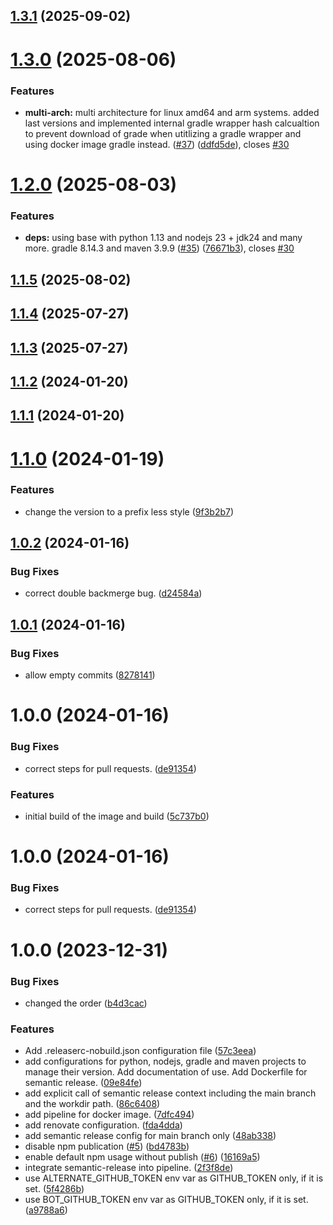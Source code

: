 ## [1.3.1](https://github.com/macstab/semantic-release-maven-gradle-nodejs-python-git-jq/compare/1.3.0...1.3.1) (2025-09-02)

# [1.3.0](https://github.com/macstab/semantic-release-maven-gradle-nodejs-python-git-jq/compare/1.2.0...1.3.0) (2025-08-06)


### Features

* **multi-arch:** multi architecture for linux amd64 and arm systems. added last versions and implemented internal gradle wrapper hash calcualtion to prevent download of grade when utitlizing a gradle wrapper and using docker image gradle instead. ([#37](https://github.com/macstab/semantic-release-maven-gradle-nodejs-python-git-jq/issues/37)) ([ddfd5de](https://github.com/macstab/semantic-release-maven-gradle-nodejs-python-git-jq/commit/ddfd5de9abe8261b614ed44dda75b058bd3123fc)), closes [#30](https://github.com/macstab/semantic-release-maven-gradle-nodejs-python-git-jq/issues/30)

# [1.2.0](https://github.com/macstab/semantic-release-maven-gradle-nodejs-python-git-jq/compare/1.1.5...1.2.0) (2025-08-03)


### Features

* **deps:** using base with python 1.13 and nodejs 23 +  jdk24 and many more. gradle 8.14.3 and maven 3.9.9 ([#35](https://github.com/macstab/semantic-release-maven-gradle-nodejs-python-git-jq/issues/35)) ([76671b3](https://github.com/macstab/semantic-release-maven-gradle-nodejs-python-git-jq/commit/76671b361760d15787a4458a441da1d56d0d5303)), closes [#30](https://github.com/macstab/semantic-release-maven-gradle-nodejs-python-git-jq/issues/30)

## [1.1.5](https://github.com/macstab/semantic-release-maven-gradle-nodejs-python-git-jq/compare/1.1.4...1.1.5) (2025-08-02)

## [1.1.4](https://github.com/macstab/semantic-release-maven-gradle-nodejs-python-git-jq/compare/1.1.3...1.1.4) (2025-07-27)

## [1.1.3](https://github.com/macstab/semantic-release-maven-gradle-nodejs-python-git-jq/compare/1.1.2...1.1.3) (2025-07-27)

## [1.1.2](https://github.com/macstab/semantic-release-maven-gradle-nodejs-python-git-jq/compare/1.1.1...1.1.2) (2024-01-20)

## [1.1.1](https://github.com/macstab/semantic-release-maven-gradle-nodejs-python-git-jq/compare/v1.1.0...1.1.1) (2024-01-20)

# [1.1.0](https://github.com/macstab/semantic-release-maven-gradle-nodejs-python-git-jq/compare/v1.0.2...v1.1.0) (2024-01-19)


### Features

* change the version to a prefix less style ([9f3b2b7](https://github.com/macstab/semantic-release-maven-gradle-nodejs-python-git-jq/commit/9f3b2b72435f926dd6584fd7c70916460d08cf66))

## [1.0.2](https://github.com/macstab/semantic-release-maven-gradle-nodejs-python-git-jq/compare/v1.0.1...v1.0.2) (2024-01-16)


### Bug Fixes

* correct double backmerge bug. ([d24584a](https://github.com/macstab/semantic-release-maven-gradle-nodejs-python-git-jq/commit/d24584a2418b55023ba1b725451ea3aa76c3f402))

## [1.0.1](https://github.com/macstab/semantic-release-maven-gradle-nodejs-python-git-jq/compare/v1.0.0...v1.0.1) (2024-01-16)


### Bug Fixes

* allow empty commits ([8278141](https://github.com/macstab/semantic-release-maven-gradle-nodejs-python-git-jq/commit/82781419f3d31855f3b46351b619f03d9579a151))

# 1.0.0 (2024-01-16)


### Bug Fixes

* correct steps for pull requests. ([de91354](https://github.com/macstab/semantic-release-maven-gradle-nodejs-python-git-jq/commit/de91354e7e058bf6ab36d5b5e93263a520ead59d))


### Features

* initial build of the image and build ([5c737b0](https://github.com/macstab/semantic-release-maven-gradle-nodejs-python-git-jq/commit/5c737b0708cf4f003941b620e879842f38e1666d))

# 1.0.0 (2024-01-16)


### Bug Fixes

* correct steps for pull requests. ([de91354](https://github.com/macstab/semantic-release-maven-gradle-nodejs-python-git-jq/commit/de91354e7e058bf6ab36d5b5e93263a520ead59d))

# 1.0.0 (2023-12-31)


### Bug Fixes

* changed the order ([b4d3cac](https://github.com/macstab/semantic-release-maven-gradle-nodejs-python-git-jq/commit/b4d3cac8358ff18541acebe25d457209d93f6101))


### Features

* Add .releaserc-nobuild.json configuration file ([57c3eea](https://github.com/macstab/semantic-release-maven-gradle-nodejs-python-git-jq/commit/57c3eea38195d660e66f2ba4461710c88a5f2fa8))
* add configurations for python, nodejs, gradle and maven projects to manage their version. Add documentation of use. Add Dockerfile for semantic release. ([09e84fe](https://github.com/macstab/semantic-release-maven-gradle-nodejs-python-git-jq/commit/09e84fef0899657334601312554ed4ed4503bb18))
* add explicit call of semantic release context including the main branch and the workdir path. ([86c6408](https://github.com/macstab/semantic-release-maven-gradle-nodejs-python-git-jq/commit/86c6408d24cc1589fcaee7a22c10dd66f646857d))
* add pipeline for docker image. ([7dfc494](https://github.com/macstab/semantic-release-maven-gradle-nodejs-python-git-jq/commit/7dfc494ebe55ec1872ff7359e0ca11110a3d5cca))
* add renovate configuration. ([fda4dda](https://github.com/macstab/semantic-release-maven-gradle-nodejs-python-git-jq/commit/fda4dda274d7b9cbe02426f628ac403d8d14c0b4))
* add semantic release config for main branch only ([48ab338](https://github.com/macstab/semantic-release-maven-gradle-nodejs-python-git-jq/commit/48ab3380c2514baf02745ffdec612343386fe57f))
* disable npm publication ([#5](https://github.com/macstab/semantic-release-maven-gradle-nodejs-python-git-jq/issues/5)) ([bd4783b](https://github.com/macstab/semantic-release-maven-gradle-nodejs-python-git-jq/commit/bd4783b493856645bac5f3c932603ae8504d9ed4))
* enable default npm usage without publish ([#6](https://github.com/macstab/semantic-release-maven-gradle-nodejs-python-git-jq/issues/6)) ([16169a5](https://github.com/macstab/semantic-release-maven-gradle-nodejs-python-git-jq/commit/16169a50e906cdc1c147a3022167a8d7599f5e15))
* integrate semantic-release into pipeline. ([2f3f8de](https://github.com/macstab/semantic-release-maven-gradle-nodejs-python-git-jq/commit/2f3f8de2f57dc40ba0eb5c9c84f84c1c39b1ad66))
* use ALTERNATE_GITHUB_TOKEN env var as GITHUB_TOKEN only, if it is set. ([5f4286b](https://github.com/macstab/semantic-release-maven-gradle-nodejs-python-git-jq/commit/5f4286b1c2d4cd017318d5a85c0bf95c3b2a899e))
* use BOT_GITHUB_TOKEN env var as GITHUB_TOKEN only, if it is set. ([a9788a6](https://github.com/macstab/semantic-release-maven-gradle-nodejs-python-git-jq/commit/a9788a6130e6083338aa7603e96b027252ae5a21))
